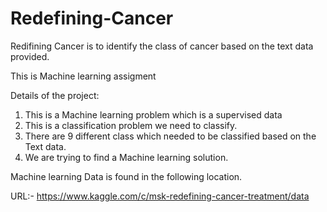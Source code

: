 # Redefining-Cancer
Redifining Cancer is to identify the class of cancer based on the text data provided.

This is Machine learning assigment

Details of the project: 

1. This is a Machine learning problem which is a supervised data
2. This is a classification problem we need to classify.
3. There are 9 different class which needed to be classified based on the Text data.
4. We are trying to find a Machine learning solution.

Machine learning Data is found in the following location.

URL:- https://www.kaggle.com/c/msk-redefining-cancer-treatment/data




